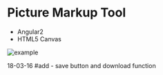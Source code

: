 # Picture Markup Tool  
* Angular2
* HTML5 Canvas  

![example](http://p5mj4q6b8.bkt.clouddn.com/markup-tool.gif)

18-03-16 #add - save button and download function
